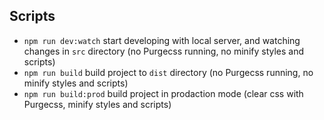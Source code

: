 ## Scripts
- `npm run dev:watch` start developing with local server, and watching changes in `src` directory (no Purgecss running, no minify styles and scripts)
- `npm run build` build project to `dist` directory (no Purgecss running, no minify styles and scripts)
- `npm run build:prod` build project in prodaction mode (clear css with Purgecss, minify styles and scripts)